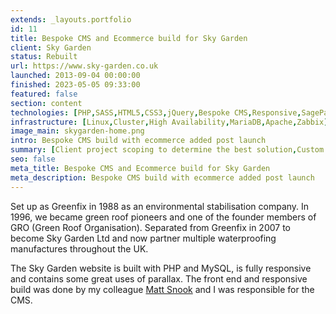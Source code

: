 ```yaml
---
extends: _layouts.portfolio
id: 11
title: Bespoke CMS and Ecommerce build for Sky Garden
client: Sky Garden
status: Rebuilt
url: https://www.sky-garden.co.uk
launched: 2013-09-04 00:00:00
finished: 2023-05-05 09:33:00
featured: false
section: content
technologies: [PHP,SASS,HTML5,CSS3,jQuery,Bespoke CMS,Responsive,SagePay]
infrastructure: [Linux,Cluster,High Availability,MariaDB,Apache,Zabbix]
image_main: skygarden-home.png
intro: Bespoke CMS build with ecommerce added post launch
summary: [Client project scoping to determine the best solution,Custom CMS build,Bespoke ecommerce build,SagePay integration,Google Advertising,Testing]
seo: false
meta_title: Bespoke CMS and Ecommerce build for Sky Garden
meta_description: Bespoke CMS build with ecommerce added post launch
---
```


Set up as Greenfix in 1988 as an environmental stabilisation company. In 1996, we became green roof pioneers and one of the founder members of GRO (Green Roof Organisation). Separated from Greenfix in 2007 to become Sky Garden Ltd and now partner multiple waterproofing manufactures throughout the UK.

The Sky Garden website is built with PHP and MySQL, is fully responsive and contains some great uses of parallax. The front end and responsive build was done by my colleague <a href="https://snook.studio/" target="_blank" rel="external" title="Matt Snook Web Design and Graphic Design Cheltenham">Matt Snook</a> and I was responsible for the CMS.
